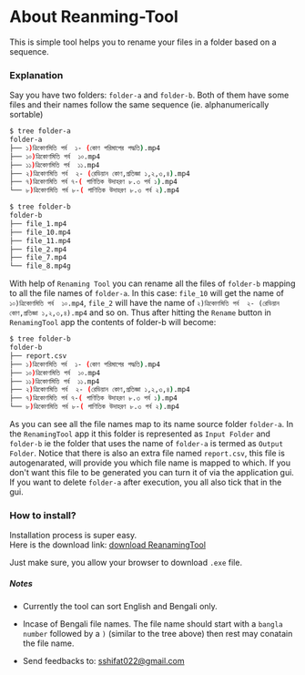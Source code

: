 # About Reanming-Tool

This is simple tool helps you to rename your files in a folder based on a sequence.

### Explanation
Say you have two folders: `folder-a` and `folder-b`.
Both of them have some files and their names follow the same sequence (ie. alphanumerically sortable)

```bash
$ tree folder-a
folder-a
├── ১)ত্রিকোণমিতি পর্ব  ১- (কোণ পরিমাপের পদ্ধতি).mp4
├── ১০)ত্রিকোণমিতি পর্ব  ১০.mp4
├── ১১)ত্রিকোণমিতি পর্ব  ১১.mp4
├── ২)ত্রিকোণমিতি পর্ব  ২- (রেডিয়ান কোণ,প্রতিজ্ঞা ১,২,৩,৪).mp4
├── ৭)ত্রিকোণমিতি পর্ব ৭-( গাণিতিক উদাহরণ ৮.৩ পর্ব ১).mp4
└── ৮)ত্রিকোণমিতি পর্ব ৮-( গাণিতিক উদাহরণ ৮.৩ পর্ব ২).mp4

$ tree folder-b
folder-b
├── file_1.mp4
├── file_10.mp4
├── file_11.mp4
├── file_2.mp4
├── file_7.mp4
└── file_8.mp4g
```

With help of `Renaming Tool` you can rename all the files of `folder-b` mapping to all the file names of `folder-a`.
In this case: `file_10` will get the name of `১০)ত্রিকোণমিতি পর্ব  ১০.mp4`, `file_2` will have the name of `২)ত্রিকোণমিতি পর্ব  ২- (রেডিয়ান কোণ,প্রতিজ্ঞা ১,২,৩,৪).mp4` and so on. Thus after hitting the `Rename` button in `RenamingTool` app the contents of folder-b will become:

```bash
$ tree folder-b
folder-b
├── report.csv
├── ১)ত্রিকোণমিতি পর্ব  ১- (কোণ পরিমাপের পদ্ধতি).mp4
├── ১০)ত্রিকোণমিতি পর্ব  ১০.mp4
├── ১১)ত্রিকোণমিতি পর্ব  ১১.mp4
├── ২)ত্রিকোণমিতি পর্ব  ২- (রেডিয়ান কোণ,প্রতিজ্ঞা ১,২,৩,৪).mp4
├── ৭)ত্রিকোণমিতি পর্ব ৭-( গাণিতিক উদাহরণ ৮.৩ পর্ব ১).mp4
└── ৮)ত্রিকোণমিতি পর্ব ৮-( গাণিতিক উদাহরণ ৮.৩ পর্ব ২).mp4

```
As you can see all the file names map to its name source folder `folder-a`. In the `RenamingTool` app it this folder is represented as `Input Folder` and `folder-b` ie the folder that uses the name of `folder-a` is termed as `Output Folder`.
Notice that there is also an extra file named `report.csv`, this file is autogenarated, will provide you which file name is mapped to which. If you don't want this file to be generated you can turn it of via the application gui.
If you want to delete `folder-a` after execution, you all also tick that in the gui.

### How to install?
Installation process is super easy.<br>
Here is the download link: [download ReanamingTool]()

Just make sure, you allow your browser to download `.exe` file.

##### Notes
* Currently the tool can sort English and Bengali only.

* Incase of Bengali file names. The file name should start with a `bangla number` followed by a `)` (similar to the tree above) then rest may conatain the file name.

* Send feedbacks to: sshifat022@gmail.com
